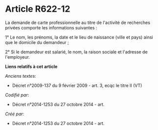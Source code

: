# Article R622-12

La demande de carte professionnelle au titre de l'activité de recherches privées comporte les informations suivantes :

1° Le nom, les prénoms, la date et le lieu de naissance (ville et pays) ainsi que le domicile du demandeur ;

2° Si le demandeur est salarié, le nom, la raison sociale et l'adresse de l'employeur.

**Liens relatifs à cet article**

_Anciens textes_:

  - Décret n°2009-137 du 9 février 2009 - art. 3, ecqc le titre II (VT)

_Codifié par_:

  - Décret n°2014-1253 du 27 octobre 2014 - art.

_Créé par_:

  - Décret n°2014-1253 du 27 octobre 2014 - art.
